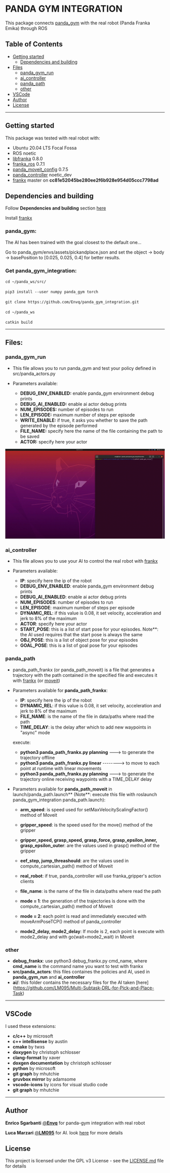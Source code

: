 # **PANDA GYM INTEGRATION**
This package connects [panda_gym](https://github.com/qgallouedec/panda-gym) with the real robot (Panda Franka Emika) through ROS



## **Table of Contents**
* [Getting started](#getting-started)
  * [Dependencies and building](#Dependencies-and-building*)
* [Files](#files)
    * [panda_gym_run](#panda_gym_run)
    * [ai_controller](#ai_controller)
    * [panda_path](#panda_path)
    * [other](#other)
* [VSCode](#vscode)
* [Author](#author)
* [License](#license)



---
## **Getting started**
This package was tested with real robot with:
- Ubuntu 20.04 LTS Focal Fossa
- ROS noetic
- [libfranka](https://github.com/frankaemika/libfranka) 0.8.0
- [franka_ros](https://github.com/frankaemika/franka_ros) 0.7.1
- [panda_moveit_config](https://github.com/ros-planning/panda_moveit_config) 0.7.5
- [panda_controller](https://github.com/Envq/panda_controller) noetic_dev
- [frankx](https://github.com/pantor/frankx) master on **cc81e52045be280ee2f6b928e954d05ccc7798ad**



## **Dependencies and building**
Follow **Dependencies and building** section [here](https://github.com/Envq/panda_controller) 

Install [frankx](https://github.com/pantor/frankx)

### **panda_gym**:
The AI has been trained with the goal closest to the default one... 

Go to panda_gym/envs/assets/pickandplace.json and set the object -> body -> basePosition to [0.025, 0.025, 0.4] for better results.


### **Get panda_gym_integration:**
~~~
cd ~/panda_ws/src/

pip3 install --user numpy panda_gym torch

git clone https://github.com/Envq/panda_gym_integration.git

cd ~/panda_ws

catkin build
~~~



---
## **Files:**

### **panda_gym_run**
- This file allows you to run panda_gym and test your policy defined in src/panda_actors.py

- Parameters available:
    - **DEBUG_ENV_ENABLED:** enable panda_gym environment debug prints
    - **DEBUG_AI_ENABLED:** enable ai actor debug prints
    - **NUM_EPISODES:** number of episodes to run
    - **LEN_EPISODE:** maximum number of steps per episode
    - **WRITE_ENABLE:** if true, it asks you whether to save the path generated by the episode performed
    - **FILE_NAME:** specify here the name of the file containing the path to be saved
    - **ACTOR:** specify here your actor

![gif_demo](docs/panda_gym_run.gif)


### **ai_controller**
- This file allows you to use your AI to control the real robot with [frankx](https://github.com/pantor/frankx)

- Parameters available:
    - **IP**: specify here the ip of the robot
    - **DEBUG_ENV_ENABLED**: enable panda_gym environment debug prints
    - **DEBUG_AI_ENABLED**: enable ai actor debug prints
    - **NUM_EPISODES**: number of episodes to run
    - **LEN_EPISODE**: maximum number of steps per episode
    - **DYNAMIC_REL**: if this value is 0.08, it set velocity, acceleration and jerk to 8% of the maximum
    - **ACTOR**: specify here your actor
    - **START_POSE**: this is a list of start pose for your episodes. Note**: the AI used requires that the start pose is always the same
    - **OBJ_POSE**: this is a list of object pose for your episodes
    - **GOAL_POSE**: this is a list of goal pose for your episodes


### **panda_path**
- panda_path_frankx (or panda_path_moveit) is a file that generates a trajectory with the path contained in the specified file and executes it with [frankx](https://github.com/pantor/frankx) (or [moveit](https://moveit.ros.org/))

- Parameters available for **panda_path_frankx**:
    - **IP**: specify here the ip of the robot
    - **DYNAMIC_REL**: if this value is 0.08, it set velocity, acceleration and jerk to 8% of the maximum
    - **FILE_NAME**: is the name of the file in data/paths where read the path
    - **TIME_DELAY**: is the delay after which to add new waypoints in "async" mode

    execute:
    - **python3 panda_path_frankx.py planning** ---> to generate the trajectory offline
    - **python3 panda_path_frankx.py linear**   --------> to move to each point at runtime with linear movements
    - **python3 panda_path_frankx.py planning** ---> to generate the trajectory online receiving waypoints with a TIME_DELAY delay


- Parameters available for **panda_path_moveit** in launch/panda_path.launch** (Note**: execute this file with roslaunch panda_gym_integration panda_path.launch):
    - **arm_speed**: is speed used for setMaxVelocityScalingFactor() method of Moveit
    - **gripper_speed**: is the speed used for the move() method of the gripper
    - **gripper_speed, grasp_speed, grasp_force, grasp_epsilon_inner, grasp_epsilon_outer**: are the values used in grasp() method of the gripper

    - **eef_step, jump_threashould**: are the values used in compute_cartesian_path() method of Moveit

    - **real_robot**: if true, panda_controller will use franka_gripper's action clients
    - **file_name**: is the name of the file in data/paths where read the path

    - **mode = 1**: the generation of the trajectories is done with the compute_cartesian_path() method of Moveit
    - **mode = 2**: each point is read and immediately executed with moveArmPoseTCP() method of panda_controller
    - **mode2_delay, mode2_delay**: If mode is 2, each point is execute with mode2_delay and with go(wait=mode2_wait) in Moveit


### **other**
  - **debug_frankx**: use python3 debug_frankx.py cmd_name, where **cmd_name** is the command name you want to test with frankx
  - **src/panda_actors**: this files containes the policies and AI, used in **panda_gym_run** and **ai_controller**
  - **ai/**: this folder contains the necessary files for the AI taken [here] (https://github.com/LM095/Multi-Subtask-DRL-for-Pick-and-Place-Task)



---
## VSCode
I used these extensions:
- **c/c++** by microsoft
- **c++ intellisense** by austin
- **cmake** by twxs
- **doxygen** by christoph schlosser
- **clang-format** by xaver
- **doxgen documentation** by christoph schlosser
- **python** by microsoft
- **git graph** by mhutchie
- **gruvbox mirror** by adamsome
- **vscode-icons** by icons for visual studio code
- **git graph** by mhutchie



---
## Author
**Enrico Sgarbanti** [@**Envq**](https://github.com/Envq) for panda-gym integration with real robot

**Luca Marzari** [@**LM095**](https://github.com/LM095) for AI. look [here](https://github.com/LM095/Multi-Subtask-DRL-for-Pick-and-Place-Task) for more details



## License
This project is licensed under the GPL v3 License - see the [LICENSE.md](LICENSE.md) file for details